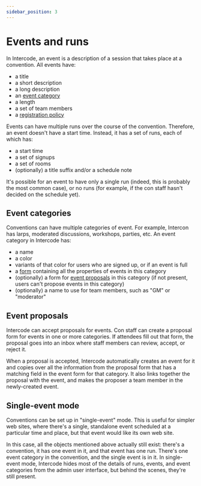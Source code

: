 ```yaml
---
sidebar_position: 3
---
```


# Events and runs

In Intercode, an event is a description of a session that takes place at a convention. All events
have:

- a title
- a short description
- a long description
- an [event category](#event-categories)
- a length
- a set of team members
- a [registration policy](/docs/concepts/signups#registration-policies)

Events can have multiple runs over the course of the convention. Therefore, an event doesn't have
a start time. Instead, it has a set of runs, each of which has:

- a start time
- a set of signups
- a set of rooms
- (optionally) a title suffix and/or a schedule note

It's possible for an event to have only a single run (indeed, this is probably the most common
case), or no runs (for example, if the con staff hasn't decided on the schedule yet).

## Event categories

Conventions can have multiple categories of event. For example, Intercon has larps, moderated
discussions, workshops, parties, etc. An event category in Intercode has:

- a name
- a color
- variants of that color for users who are signed up, or if an event is full
- a [form](/docs/concepts/forms) containing all the properties of events in this category
- (optionally) a form for [event proposals](#event-proposals) in this category
  (if not present, users can't propose events in this category)
- (optionally) a name to use for team members, such as "GM" or "moderator"

## Event proposals

Intercode can accept proposals for events. Con staff can create a proposal form for events in one or
more categories. If attendees fill out that form, the proposal goes into an inbox where staff
members can review, accept, or reject it.

When a proposal is accepted, Intercode automatically creates an event for it and copies over all the
information from the proposal form that has a matching field in the event form for that category.
It also links together the proposal with the event, and makes the proposer a team member in the
newly-created event.

## Single-event mode

Conventions can be set up in "single-event" mode. This is useful for simpler web sites,
where there's a single, standalone event scheduled at a particular time and place, but that event
would like its own web site.

In this case, all the objects mentioned above actually still exist: there's a convention, it has
one event in it, and that event has one run. There's one event category in the convention, and
the single event is in it. In single-event mode, Intercode hides most of the details of runs,
events, and event categories from the admin user interface, but behind the scenes, they're still
present.
